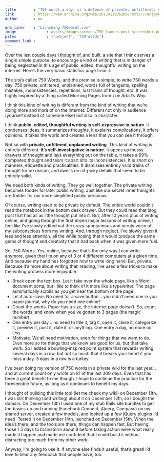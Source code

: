 ```yaml
---
title        : "750 words a day, or a defense of private, unfiltered, unplanned writing"
link         : https://web.archive.org/web/20130119052058/http://enjoymentland.com/2009/12/16/750-words/
author       : me

one_liner    : "Launching 750words.com"
image			   : assets/images/pieces/750-launch-post-screenshot.png
piles			   : ['project', '750-words']
comment_link : 
---
```


Over the last couple days I thought of, and built, a site that I think serves a single simple purpose: to encourage a kind of writing that is in danger of being neglected in this age of public, edited, thoughtful writing on the internet. Here’s the very basic statistics page from it:

The site’s called 750 Words, and the premise is simple, to write 750 words a day. 750 private, unfiltered, unplanned, words full of tangents, spelling mistakes, inconsistencies, repetitions, lost trains of thought, etc.  It was highly inspired by a thing called Morning Pages from *The Artist’s Way*.

I think this kind of writing is different from the kind of writing that we’re doing more and more of on the internet.  Different not only in audience (yourself instead of someone else) but also in character.

I think **public, edited, thoughtful writing is self-expressive in nature**.  It condenses ideas, it summarizes thoughts, it explains complications, it offers opinions.  It takes the world and creates a lens that you can see it through.

Not so with **private, unfiltered, unplanned writing**.  This kind of writing is entirely different.  **It’s self-investigative in nature.** It opens up messy drawers of thought and lays everything out on the table, it takes a 99% completed thought and tears it apart into its inconsistencies. It is short on manners, etiquette and practicalities.  It dismisses entirely valid trains of thought for no reason, and dwells on nit-picky details that seem to be entirely solid.

We need both kinds of writing. They go well together. The private writing becomes fodder for later public writing. Just like our secret inner thoughts are fodder for our more simplified public personas.

Of course, writing used to be private by default. The entire world couldn’t read the notebook in the bottom desk drawer. But they could read that blog post that had as as little thought put into it.  But, after 10 years plus of writing online, and going through the first dozen major lessons of writing online, I feel like I’ve slowly edited out the crazy spontaneous and unruly voice of my subconscious from my writing. And, through neglect, I’ve slowly given it less and less attention, all the while hoping that it would produce the same gems of thought and creativity that it had back when it was given more fuel.

So, 750 Words. Yes, online, because that’s the only way I can write anymore, given that I’m on any of 3 or 4 different computers at a given time.  And because my hand has forgotten how to write long hand.  But, private.  Because it’s more about writing than reading, I’ve used a few tricks to make the writing process more enjoyable:

- Break open the text box. Let it take over the whole page, like a Word document sorta, but I like to think of it more like a typewriter.  The page automatically scrolls as you get near the bottom of the page.
- Let it auto-save. No need for a save button… you didn’t need one in you paper journal, why do you need one online?
- Count the words. Paper has a size, the internet page doesn’t. So, count the words, and know when you’ve gotten to 3 pages (the magic number).
- One entry per day… no need to title it, tag it, open it, close it, categorize it, preview it, post it, date it, or anything. One entry a day, no more no less.
- Motivate. We all need motivation, even for things that we want to do.  Even more so for things that we know are good for us, but that take work. So I added a bowling-inspired point system that rewards writing several days in a row, but not so much that it breaks your heart if you miss a day. 3 days in a row is a turkey.

I’ve been doing my version of 750 words in a private wiki for the last year… and at current count only wrote on 81 of the last 300 days.  Even that has been a great benefit to me though.  I hope to continue the practice for the foreseeable future, as long as it continues to benefit my days.

I thought of building this little tool (let me check my wiki) on December 11th. I was still thinking (and writing) about it on December 12th, so I bought the domain.  On December 13th I used one of my stub Rails site bundles to get the basics up and running (Facebook Connect, jQuery, Compass) on my shared server, created a few models, and looked up a few jQuery plugins I’d need.  Tested it on December 14th, launched on December 15th.  When the idea’s there, and the tools are there, things can happen fast.  But having those 1.5 days to brainstorm about it before taking action were what really made it happen and made me confident that I could build it without distracting too much from my other work.

Anyway, I’m going to use it. If anyone else finds it useful, that’s great! I’d love to hear any feedback that people have, too.